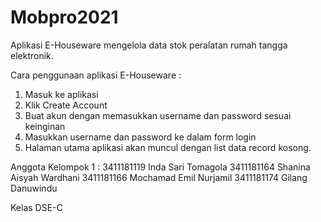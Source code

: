 # Mobpro2021
Aplikasi E-Houseware mengelola data stok peralatan rumah tangga elektronik.

Cara penggunaan aplikasi E-Houseware :
1. Masuk ke aplikasi
2. Klik Create Account
3. Buat akun dengan memasukkan username dan password sesuai keinginan
4. Masukkan username dan password ke dalam form login
5. Halaman utama aplikasi akan muncul dengan list data record kosong.


Anggota Kelompok 1 :
3411181119 Inda Sari Tomagola
3411181164 Shanina Aisyah Wardhani
3411181166 Mochamad Emil Nurjamil
3411181174 Gilang Danuwindu

Kelas DSE-C
